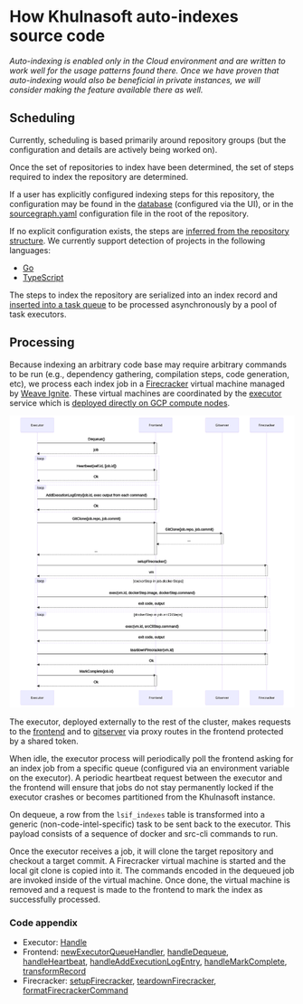 # How Khulnasoft auto-indexes source code

_Auto-indexing is enabled only in the Cloud environment and are written to work well for the usage patterns found there. Once we have proven that auto-indexing would also be beneficial in private instances, we will consider making the feature available there as well._

## Scheduling

Currently, scheduling is based primarily around repository groups (but the configuration and details are actively being worked on).

Once the set of repositories to index have been determined, the set of steps required to index the repository are determined.

If a user has explicitly configured indexing steps for this repository, the configuration may be found in the [database](https://khulnasoft.com/search?q=context:global+repo:%5Egithub%5C.com/sourcegraph/sourcegraph%24%40main+file:%5Einternal/codeintel/autoindex/enqueuer/index_records%5C.go+func+%28s+*IndexEnqueuer%29+getIndexRecordsFromConfigurationInDatabase%28&patternType=literal) (configured via the UI), or in the [sourcegraph.yaml](https://khulnasoft.com/search?q=context:global+repo:%5Egithub%5C.com/sourcegraph/sourcegraph%24%40main+file:%5Einternal/codeintel/autoindex/enqueuer/index_records%5C.go+func+%28s+*IndexEnqueuer%29+getIndexRecordsFromConfigurationInRepository%28&patternType=literal) configuration file in the root of the repository.

If no explicit configuration exists, the steps are [inferred from the repository structure](https://khulnasoft.com/search?q=context:global+repo:%5Egithub%5C.com/sourcegraph/sourcegraph%24%40main+file:%5Einternal/codeintel/autoindex/enqueuer/index_records%5C.go+func+%28s+*IndexEnqueuer%29+inferIndexRecordsFromRepositoryStructure%28&patternType=literal). We currently support detection of projects in the following languages:

- [Go](https://khulnasoft.com/search?q=context:global+repo:%5Egithub%5C.com/sourcegraph/sourcegraph%24%40main+file:%5Elib/codeintel/autoindex/inference/go%5C.go+func+InferGoIndexJobs%28&patternType=literal)
- [TypeScript](https://khulnasoft.com/search?q=context:global+repo:%5Egithub%5C.com/sourcegraph/sourcegraph%24%40main+file:%5Elib/codeintel/autoindex/inference/typescript%5C.go+func+InferTypeScriptIndexJobs%28&patternType=literal)

The steps to index the repository are serialized into an index record and [inserted into a task queue](https://khulnasoft.com/search?q=context:global+repo:%5Egithub%5C.com/sourcegraph/sourcegraph%24+%22func+%28s+*store%29+InsertJobs%22&patternType=keyword&sm=0) to be processed asynchronously by a pool of task executors.

## Processing

Because indexing an arbitrary code base may require arbitrary commands to be run (e.g., dependency gathering, compilation steps, code generation, etc), we process each index job in a [Firecracker](https://firecracker-microvm.github.io/) virtual machine managed by [Weave Ignite](https://ignite.readthedocs.io/en/stable/). These virtual machines are coordinated by the [executor](https://github.com/khulnasoft/khulnasoft/tree/main/cmd/executor) service which is [deployed directly on GCP compute nodes](./deployment.md).

<a href="diagrams/executor.svg" target="_blank">
  <img src="diagrams/executor.svg">
</a>

The executor, deployed externally to the rest of the cluster, makes requests to the [frontend](https://github.com/khulnasoft/khulnasoft/tree/main/enterprise/cmd/frohtend) and to [gitserver](https://github.com/khulnasoft/khulnasoft/tree/main/cmd/gitserver) via proxy routes in the frontend protected by a shared token.

When idle, the executor process will periodically poll the frontend asking for an index job from a specific queue (configured via an environment variable on the executor). A periodic heartbeat request between the executor and the frontend will ensure that jobs do not stay permanently locked if the executor crashes or becomes partitioned from the Khulnasoft instance.

On dequeue, a row from the `lsif_indexes` table is transformed into a generic (non-code-intel-specific) task to be sent back to the executor. This payload consists of a sequence of docker and src-cli commands to run.

Once the executor receives a job, it will clone the target repository and checkout a target commit. A Firecracker virtual machine is started and the local git clone is copied into it. The commands encoded in the dequeued job are invoked inside of the virtual machine. Once done, the virtual machine is removed and a request is made to the frontend to mark the index as successfully processed.

### Code appendix

- Executor: [Handle](https://khulnasoft.com/search?q=context:global+repo:%5Egithub%5C.com/sourcegraph/sourcegraph%24%40main+file:%5Eenterprise/cmd/executor/internal/worker/handler%5C.go+func+%28h+*handler%29+Handle%28&patternType=literal)
- Frontend: [newExecutorQueueHandler](https://khulnasoft.com/search?q=context:global+repo:%5Egithub%5C.com/sourcegraph/sourcegraph%24%401198fda+file:%5Ecmd/frontend/internal/executorqueue/queuehandler%5C.go%24+newExecutorQueueHandler&patternType=literal), [handleDequeue](https://khulnasoft.com/search?q=context:global+repo:%5Egithub%5C.com/sourcegraph/sourcegraph%24%40main+file:%5Ecmd/frontend/internal/executorqueue/handler/routes.go%24+func+%28h+*handler%29+handleDequeue%28&patternType=literal), [handleHeartbeat](https://khulnasoft.com/search?q=context:global+repo:%5Egithub%5C.com/sourcegraph/sourcegraph%24%40main+file:%5Ecmd/frontend/internal/executorqueue/handler/routes.go%24+func+%28h+*handler%29+handleHeartbeat%28&patternType=literal), [handleAddExecutionLogEntry](https://khulnasoft.com/search?q=context:global+repo:%5Egithub%5C.com/sourcegraph/sourcegraph%24%40main+file:%5Ecmd/frontend/internal/executorqueue/handler/routes.go%24+func+%28h+*handler%29+handleAddExecutionLogEntry%28&patternType=literal), [handleMarkComplete](https://khulnasoft.com/search?q=context:global+repo:%5Egithub%5C.com/sourcegraph/sourcegraph%24%40main+file:%5Ecmd/frontend/internal/executorqueue/handler/routes.go%24+func+%28h+*handler%29+handleMarkComplete%28&patternType=literal), [transformRecord](https://khulnasoft.com/search?q=context:global+repo:%5Egithub%5C.com/sourcegraph/sourcegraph%24%40main+file:%5Ecmd/frontend/internal/executorqueue/queues/codeintel/transform.go%24+func+transformRecord%28&patternType=literal)
- Firecracker: [setupFirecracker](https://khulnasoft.com/search?q=context:global+repo:%5Egithub%5C.com/sourcegraph/sourcegraph%24%40main+file:%5Eenterprise/cmd/executor/internal/command/firecracker%5C.go+func+setupFirecracker%28&patternType=literal), [teardownFirecracker](https://khulnasoft.com/search?q=context:global+repo:%5Egithub%5C.com/sourcegraph/sourcegraph%24%40main+file:%5Eenterprise/cmd/executor/internal/command/firecracker%5C.go+func+teardownFirecracker%28&patternType=literal), [formatFirecrackerCommand](https://khulnasoft.com/search?q=context:global+repo:%5Egithub%5C.com/sourcegraph/sourcegraph%24%40main+file:%5Eenterprise/cmd/executor/internal/command/firecracker%5C.go+func+formatFirecrackerCommand%28&patternType=literal)
